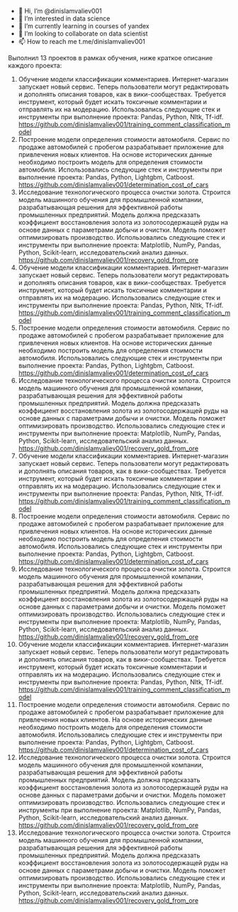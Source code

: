 - 👋 Hi, I’m @dinislamvaliev001
- 👀 I’m interested in data science
- 🌱 I’m currently learning in courses of yandex
- 💞️ I’m looking to collaborate on data scientist
- 📫 How to reach me t.me/dinislamvaliev001


Выполнил 13 проектов в рамках обучения, ниже краткое описание каждого проекта:

1. Обучение модели классификации комментариев.
Интернет-магазин запускает новый сервис. Теперь пользователи могут редактировать и дополнять описания товаров, как в вики-сообществах. Требуется инструмент, который будет искать токсичные комментарии и отправлять их на модерацию.
Использовались следующие стек и инструменты при выполнение проекта: Pandas, Python, Nltk, Tf-idf.
https://github.com/dinislamvaliev001/training_comment_classification_model
2. Построение модели определения стоимости автомобиля.
Сервис по продаже автомобилей с пробегом  разрабатывает приложение для привлечения новых клиентов. На основе исторических данные необходимо построить модель для определения стоимости автомобиля.
Использовались следующие стек и инструменты при выполнение проекта: Pandas, Python, Lightgbm, Catboost.
https://github.com/dinislamvaliev001/determination_cost_of_cars
3. Исследование технологического процесса очистки золота.
Строится модель машинного обучения для промышленной компании, разрабатывающая решения для эффективной работы промышленных предприятий. Модель должна предсказать коэффициент восстановления золота из золотосодержащей руды на основе данных с параметрами добычи и очистки. Модель поможет оптимизировать производство.
Использовались следующие стек и инструменты при выполнение проекта: Matplotlib, NumPy, Pandas, Python, Scikit-learn, исследовательский анализ данных.
https://github.com/dinislamvaliev001/recovery_gold_from_ore
4. Обучение модели классификации комментариев.
Интернет-магазин запускает новый сервис. Теперь пользователи могут редактировать и дополнять описания товаров, как в вики-сообществах. Требуется инструмент, который будет искать токсичные комментарии и отправлять их на модерацию.
Использовались следующие стек и инструменты при выполнение проекта: Pandas, Python, Nltk, Tf-idf.
https://github.com/dinislamvaliev001/training_comment_classification_model
5. Построение модели определения стоимости автомобиля.
Сервис по продаже автомобилей с пробегом  разрабатывает приложение для привлечения новых клиентов. На основе исторических данные необходимо построить модель для определения стоимости автомобиля.
Использовались следующие стек и инструменты при выполнение проекта: Pandas, Python, Lightgbm, Catboost.
https://github.com/dinislamvaliev001/determination_cost_of_cars
6. Исследование технологического процесса очистки золота.
Строится модель машинного обучения для промышленной компании, разрабатывающая решения для эффективной работы промышленных предприятий. Модель должна предсказать коэффициент восстановления золота из золотосодержащей руды на основе данных с параметрами добычи и очистки. Модель поможет оптимизировать производство.
Использовались следующие стек и инструменты при выполнение проекта: Matplotlib, NumPy, Pandas, Python, Scikit-learn, исследовательский анализ данных.
https://github.com/dinislamvaliev001/recovery_gold_from_ore
7. Обучение модели классификации комментариев.
Интернет-магазин запускает новый сервис. Теперь пользователи могут редактировать и дополнять описания товаров, как в вики-сообществах. Требуется инструмент, который будет искать токсичные комментарии и отправлять их на модерацию.
Использовались следующие стек и инструменты при выполнение проекта: Pandas, Python, Nltk, Tf-idf.
https://github.com/dinislamvaliev001/training_comment_classification_model
8. Построение модели определения стоимости автомобиля.
Сервис по продаже автомобилей с пробегом  разрабатывает приложение для привлечения новых клиентов. На основе исторических данные необходимо построить модель для определения стоимости автомобиля.
Использовались следующие стек и инструменты при выполнение проекта: Pandas, Python, Lightgbm, Catboost.
https://github.com/dinislamvaliev001/determination_cost_of_cars
9. Исследование технологического процесса очистки золота.
Строится модель машинного обучения для промышленной компании, разрабатывающая решения для эффективной работы промышленных предприятий. Модель должна предсказать коэффициент восстановления золота из золотосодержащей руды на основе данных с параметрами добычи и очистки. Модель поможет оптимизировать производство.
Использовались следующие стек и инструменты при выполнение проекта: Matplotlib, NumPy, Pandas, Python, Scikit-learn, исследовательский анализ данных.
https://github.com/dinislamvaliev001/recovery_gold_from_ore
10. Обучение модели классификации комментариев.
Интернет-магазин запускает новый сервис. Теперь пользователи могут редактировать и дополнять описания товаров, как в вики-сообществах. Требуется инструмент, который будет искать токсичные комментарии и отправлять их на модерацию.
Использовались следующие стек и инструменты при выполнение проекта: Pandas, Python, Nltk, Tf-idf.
https://github.com/dinislamvaliev001/training_comment_classification_model
11. Построение модели определения стоимости автомобиля.
Сервис по продаже автомобилей с пробегом  разрабатывает приложение для привлечения новых клиентов. На основе исторических данные необходимо построить модель для определения стоимости автомобиля.
Использовались следующие стек и инструменты при выполнение проекта: Pandas, Python, Lightgbm, Catboost.
https://github.com/dinislamvaliev001/determination_cost_of_cars
12. Исследование технологического процесса очистки золота.
Строится модель машинного обучения для промышленной компании, разрабатывающая решения для эффективной работы промышленных предприятий. Модель должна предсказать коэффициент восстановления золота из золотосодержащей руды на основе данных с параметрами добычи и очистки. Модель поможет оптимизировать производство.
Использовались следующие стек и инструменты при выполнение проекта: Matplotlib, NumPy, Pandas, Python, Scikit-learn, исследовательский анализ данных.
https://github.com/dinislamvaliev001/recovery_gold_from_ore
13. Исследование технологического процесса очистки золота.
Строится модель машинного обучения для промышленной компании, разрабатывающая решения для эффективной работы промышленных предприятий. Модель должна предсказать коэффициент восстановления золота из золотосодержащей руды на основе данных с параметрами добычи и очистки. Модель поможет оптимизировать производство.
Использовались следующие стек и инструменты при выполнение проекта: Matplotlib, NumPy, Pandas, Python, Scikit-learn, исследовательский анализ данных.
https://github.com/dinislamvaliev001/recovery_gold_from_ore




